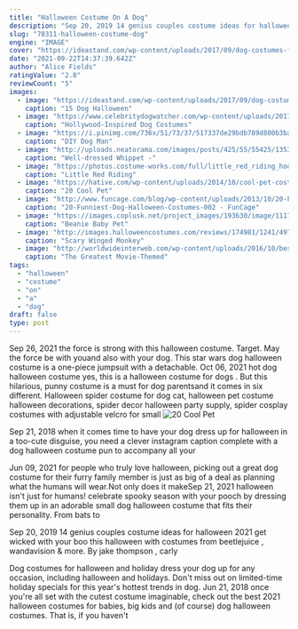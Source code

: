 ```yaml
---
title: "Halloween Costume On A Dog"
description: "Sep 20, 2019 14 genius couples costume ideas for halloween 2021 get wicked with your boo this halloween with costumes from beetlejuice , wandavision & more. By jake thompson , carly"
slug: "70311-halloween-costume-dog"
engine: "IMAGE"
cover: "https://ideastand.com/wp-content/uploads/2017/09/dog-costumes-for-kids/13-dog-halloween-costumes-kids-adults.jpg"
date: "2021-09-22T14:37:39.642Z"
author: "Alice Fields"
ratingValue: "2.8"
reviewCount: "5"
images:
  - image: "https://ideastand.com/wp-content/uploads/2017/09/dog-costumes-for-kids/13-dog-halloween-costumes-kids-adults.jpg"
    caption: "15 Dog Halloween"
  - image: "https://www.celebritydogwatcher.com/wp-content/uploads/2017/07/pug_costume.jpg"
    caption: "Hollywood-Inspired Dog Costumes"
  - image: "https://i.pinimg.com/736x/51/73/37/517337de29bdb789d800b3ba25558a4a.jpg"
    caption: "DIY Dog Man"
  - image: "http://uploads.neatorama.com/images/posts/425/55/55425/1353869106-0.jpg"
    caption: "Well-dressed Whippet -"
  - image: "https://photos.costume-works.com/full/little_red_riding_hood_and_grandmother.jpg"
    caption: "Little Red Riding"
  - image: "https://hative.com/wp-content/uploads/2014/10/cool-pet-costumes/9-cool-pet-costumes.jpg"
    caption: "20 Cool Pet"
  - image: "http://www.funcage.com/blog/wp-content/uploads/2013/10/20-Funniest-Dog-Halloween-Costumes-002.jpg"
    caption: "20-Funniest-Dog-Halloween-Costumes-002 - FunCage"
  - image: "https://images.coplusk.net/project_images/193630/image/111715_2F2015-10-29-163553-IMG_4285.jpg"
    caption: "Beanie Baby Pet"
  - image: "http://images.halloweencostumes.com/reviews/174981/1241/497.jpg"
    caption: "Scary Winged Monkey"
  - image: "http://worldwideinterweb.com/wp-content/uploads/2016/10/best-movies-costumes.jpg"
    caption: "The Greatest Movie-Themed"
tags:
  - "halloween"
  - "costume"
  - "on"
  - "a"
  - "dog"
draft: false
type: post
---
```


Sep 26, 2021 the force is strong with this halloween costume. Target. May the force be with youand also with your dog. This star wars dog halloween costume is a one-piece jumpsuit with a detachable. Oct 06, 2021 hot dog halloween costume yes, this is a halloween costume for dogs . But this hilarious, punny costume is a must for dog parentsand it comes in six different. Halloween spider costume for dog cat, halloween pet costume halloween decorations, spider decor halloween party supply, spider cosplay costumes with adjustable velcro for small
![20 Cool Pet](https://hative.com/wp-content/uploads/2014/10/cool-pet-costumes/9-cool-pet-costumes.jpg "20 Cool Pet")

Sep 21, 2018 when it comes time to have your dog dress up for halloween in a too-cute disguise, you need a clever instagram caption complete with a dog halloween costume pun to accompany all your
<!--inArticleAds-->

<!--galleryOne-->

Jun 09, 2021 for people who truly love halloween, picking out a great dog costume for their furry family member is just as big of a deal as planning what the humans will wear.Not only does it makeSep 21, 2021 halloween isn't just for humans! celebrate spooky season with your pooch by dressing them up in an adorable small dog halloween costume that fits their personality. From bats to
<!--inArticleAds-->

<!--galleryTwo-->

Sep 20, 2019 14 genius couples costume ideas for halloween 2021 get wicked with your boo this halloween with costumes from beetlejuice , wandavision & more. By jake thompson , carly
<!--galleryThree-->

Dog costumes for halloween and holiday dress your dog up for any occasion, including halloween and holidays. Don't miss out on limited-time holiday specials for this year's hottest trends in dog. Jun 21, 2018 once you're all set with the cutest costume imaginable, check out the best 2021 halloween costumes for babies, big kids and (of course) dog halloween costumes. That is, if you haven't